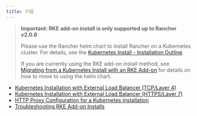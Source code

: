 ```yaml
---
title: 介绍
---
```


> **Important: RKE add-on install is only supported up to Rancher v2.0.8**
>
> Please use the Rancher helm chart to install Rancher on a Kubernetes cluster. For details, see the [Kubernetes Install - Installation Outline](/docs/installation/k8s-install/#installation-outline).
>
> If you are currently using the RKE add-on install method, see [Migrating from a Kubernetes Install with an RKE Add-on](/docs/upgrades/upgrades/migrating-from-rke-add-on/) for details on how to move to using the helm chart.

* [Kubernetes Installation with External Load Balancer (TCP/Layer 4)](/docs/installation/options/rke-add-on/layer-4-lb)
* [Kubernetes Installation with External Load Balancer (HTTPS/Layer 7)](/docs/installation/options/rke-add-on/layer-7-lb)
* [HTTP Proxy Configuration for a Kubernetes installation](/docs/installation/options/rke-add-on/proxy/)
* [Troubleshooting RKE Add-on Installs](/docs/installation/options/rke-add-on/troubleshooting/)

